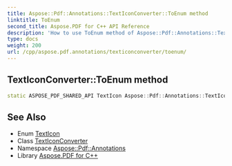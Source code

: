 ```yaml
---
title: Aspose::Pdf::Annotations::TextIconConverter::ToEnum method
linktitle: ToEnum
second_title: Aspose.PDF for C++ API Reference
description: 'How to use ToEnum method of Aspose::Pdf::Annotations::TextIconConverter class in C++.'
type: docs
weight: 200
url: /cpp/aspose.pdf.annotations/texticonconverter/toenum/
---
```

## TextIconConverter::ToEnum method




```cpp
static ASPOSE_PDF_SHARED_API TextIcon Aspose::Pdf::Annotations::TextIconConverter::ToEnum(System::String value)
```

## See Also

* Enum [TextIcon](../../texticon/)
* Class [TextIconConverter](../)
* Namespace [Aspose::Pdf::Annotations](../../)
* Library [Aspose.PDF for C++](../../../)
